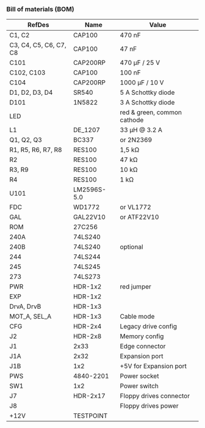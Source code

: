 ### Bill of materials (BOM)
| RefDes | Name | Value |
| ----- | ----- | ----- |
| C1, C2 | CAP100 | 470 nF |
| C3, C4, C5, C6, C7, C8 | CAP100 | 47 nF |
| C101 | CAP200RP | 470 µF / 25 V |
| C102, C103 | CAP100 | 100 nF |
| C104 | CAP200RP | 1000 µF / 10 V |
| D1, D2, D3, D4 | SR540 | 5 A Schottky diode |
| D101 | 1N5822 | 3 A Schottky diode |
| LED |  | red & green, common cathode |
| L1 | DE_1207 | 33 µH @ 3.2 A |
| Q1, Q2, Q3 | BC337 | or 2N2369 |
| R1, R5, R6, R7, R8 | RES100 | 1,5 kΩ |
| R2 | RES100 | 47 kΩ |
| R3, R9 | RES100 | 10 kΩ |
| R4 | RES100 | 1 kΩ |
| U101 | LM2596S-5.0 | |
| FDC | WD1772 | or VL1772 |
| GAL | GAL22V10 | or ATF22V10 |
| ROM | 27C256 | |
| 240A | 74LS240 | |
| 240B | 74LS240 | optional |
| 244 | 74LS244 | |
| 245 | 74LS245 | |
| 273 | 74LS273 | |
| PWR | HDR-1x2 | red jumper |
| EXP | HDR-1x2 | |
| DrvA, DrvB | HDR-1x3 | |
| MOT_A, SEL_A | HDR-1x3 | Cable mode |
| CFG | HDR-2x4 | Legacy drive config |
| J2 | HDR-2x8 | Memory config |
| J1 | 2x33 | Edge connector |
| J1A |2x32 | Expansion port |
| J1B | 1x2 | +5V for Expansion port |
| PWS | 4840-2201 | Power socket |
| SW1 | 1x2 | Power switch |
| J7 | HDR-2x17 | Floppy drives connector |
| J8 | | Floppy drives power |
| +12V | TESTPOINT | |
